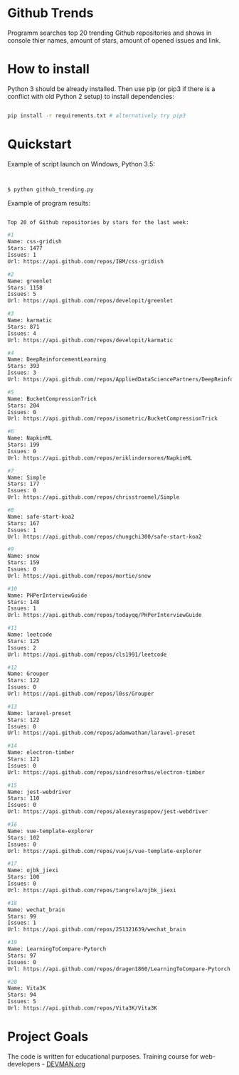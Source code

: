 # Github Trends

Programm searches top 20 trending Github repositories and shows in console thier names, amount of stars, amount of opened issues and link.

# How to install

Python 3 should be already installed. Then use pip (or pip3 if there is a conflict with old Python 2 setup) to install dependencies:

```bash

pip install -r requirements.txt # alternatively try pip3

```

# Quickstart

Example of script launch on Windows, Python 3.5:


``` bash


$ python github_trending.py


```

Example of program results:

```bash

Top 20 of Github repositories by stars for the last week:

#1
Name: css-gridish
Stars: 1477
Issues: 1
Url: https://api.github.com/repos/IBM/css-gridish

#2
Name: greenlet
Stars: 1158
Issues: 5
Url: https://api.github.com/repos/developit/greenlet

#3
Name: karmatic
Stars: 871
Issues: 4
Url: https://api.github.com/repos/developit/karmatic

#4
Name: DeepReinforcementLearning
Stars: 393
Issues: 3
Url: https://api.github.com/repos/AppliedDataSciencePartners/DeepReinforcementLearning

#5
Name: BucketCompressionTrick
Stars: 204
Issues: 0
Url: https://api.github.com/repos/isometric/BucketCompressionTrick

#6
Name: NapkinML
Stars: 199
Issues: 0
Url: https://api.github.com/repos/eriklindernoren/NapkinML

#7
Name: Simple
Stars: 177
Issues: 0
Url: https://api.github.com/repos/chrisstroemel/Simple

#8
Name: safe-start-koa2
Stars: 167
Issues: 1
Url: https://api.github.com/repos/chungchi300/safe-start-koa2

#9
Name: snow
Stars: 159
Issues: 0
Url: https://api.github.com/repos/mortie/snow

#10
Name: PHPerInterviewGuide
Stars: 148
Issues: 1
Url: https://api.github.com/repos/todayqq/PHPerInterviewGuide

#11
Name: leetcode
Stars: 125
Issues: 2
Url: https://api.github.com/repos/cls1991/leetcode

#12
Name: Grouper
Stars: 122
Issues: 0
Url: https://api.github.com/repos/l0ss/Grouper

#13
Name: laravel-preset
Stars: 122
Issues: 0
Url: https://api.github.com/repos/adamwathan/laravel-preset

#14
Name: electron-timber
Stars: 121
Issues: 0
Url: https://api.github.com/repos/sindresorhus/electron-timber

#15
Name: jest-webdriver
Stars: 110
Issues: 0
Url: https://api.github.com/repos/alexeyraspopov/jest-webdriver

#16
Name: vue-template-explorer
Stars: 102
Issues: 0
Url: https://api.github.com/repos/vuejs/vue-template-explorer

#17
Name: ojbk_jiexi
Stars: 100
Issues: 0
Url: https://api.github.com/repos/tangrela/ojbk_jiexi

#18
Name: wechat_brain
Stars: 99
Issues: 1
Url: https://api.github.com/repos/251321639/wechat_brain

#19
Name: LearningToCompare-Pytorch
Stars: 97
Issues: 0
Url: https://api.github.com/repos/dragen1860/LearningToCompare-Pytorch

#20
Name: Vita3K
Stars: 94
Issues: 5
Url: https://api.github.com/repos/Vita3K/Vita3K

```


# Project Goals

The code is written for educational purposes. Training course for web-developers - [DEVMAN.org](https://devman.org)
